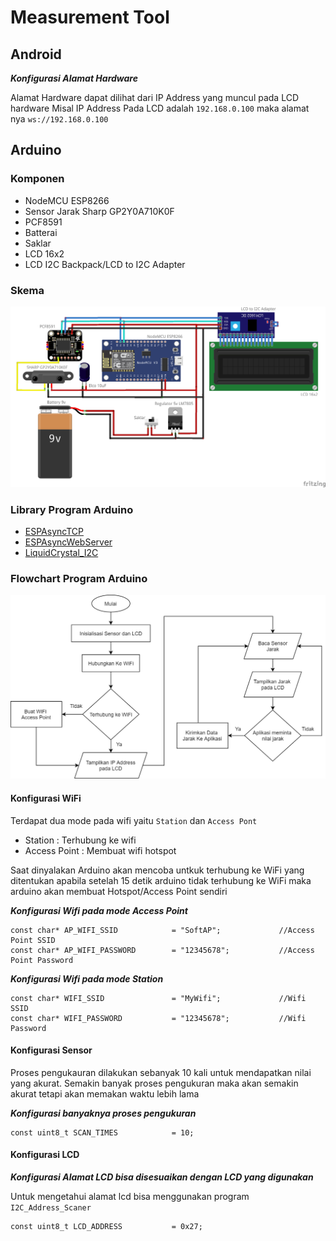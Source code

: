 # Measurement Tool
## Android

***Konfigurasi Alamat Hardware***

Alamat Hardware dapat dilihat dari IP Address yang muncul pada LCD hardware 
Misal IP Address Pada LCD adalah `192.168.0.100` maka alamat nya `ws://192.168.0.100`

## Arduino

### Komponen
 - NodeMCU ESP8266
 - Sensor Jarak Sharp GP2Y0A710K0F 
 - PCF8591
 - Batterai
 - Saklar
 - LCD 16x2
 - LCD I2C Backpack/LCD to I2C Adapter

### Skema
![Skema v2](Assets/skema_v3.png)


### Library Program Arduino
 - [ESPAsyncTCP](https://github.com/me-no-dev/ESPAsyncTCP)
 - [ESPAsyncWebServer](https://github.com/me-no-dev/ESPAsyncWebServer)
 - [LiquidCrystal_I2C](https://github.com/johnrickman/LiquidCrystal_I2C)


### Flowchart Program Arduino
![Flowchart Program Arduino v1](Assets/flowchart-arduino.png)



#### Konfigurasi WiFi
Terdapat dua mode pada wifi yaitu `Station` dan `Access Pont`

- Station 		: Terhubung ke wifi 
- Access Point 	: Membuat wifi hotspot

Saat dinyalakan Arduino akan mencoba untkuk terhubung ke WiFi yang ditentukan apabila setelah 15 detik arduino tidak terhubung ke WiFi maka arduino akan membuat Hotspot/Access Point sendiri 


***Konfigurasi Wifi pada mode Access Point***
```
const char* AP_WIFI_SSID            = "SoftAP";             //Access Point SSID
const char* AP_WIFI_PASSWORD        = "12345678";           //Access Point Password
```

***Konfigurasi Wifi pada mode Station***
```
const char* WIFI_SSID               = "MyWifi";				//Wifi SSID
const char* WIFI_PASSWORD           = "12345678";			//Wifi Password
```


#### Konfigurasi Sensor

Proses pengukauran dilakukan sebanyak 10 kali untuk mendapatkan nilai yang akurat. Semakin banyak proses pengukuran maka akan semakin akurat tetapi akan memakan waktu lebih lama

***Konfigurasi banyaknya proses pengukuran***
```
const uint8_t SCAN_TIMES            = 10;
```


#### Konfigurasi LCD
***Konfigurasi Alamat LCD bisa disesuaikan dengan LCD yang digunakan***

Untuk mengetahui alamat lcd bisa menggunakan program `I2C_Address_Scaner`
```
const uint8_t LCD_ADDRESS           = 0x27;
```